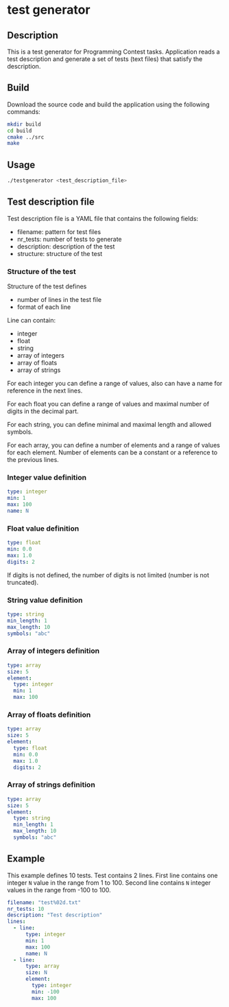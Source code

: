 # test generator

## Description

This is a test generator for Programming Contest tasks. Application reads a test description and generate a set of tests (text files) that satisfy the description.

## Build

Download the source code and build the application using the following commands:

```bash
mkdir build
cd build
cmake ../src
make
```

## Usage

```bash
./testgenerator <test_description_file>
```

## Test description file

Test description file is a YAML file that contains the following fields:

- filename: pattern for test files
- nr_tests: number of tests to generate
- description: description of the test
- structure: structure of the test

### Structure of the test

Structure of the test defines

- number of lines in the test file
- format of each line

Line can contain:

- integer
- float
- string
- array of integers
- array of floats
- array of strings

For each integer you can define a range of values, also can have a name for reference in the next lines.

For each float you can define a range of values and maximal number of digits in the decimal part.

For each string, you can define minimal and maximal length and allowed symbols.

For each array, you can define a number of elements and a range of values for each element. Number of elements can be a constant or a reference to the previous lines.

### Integer value definition

```yaml
type: integer
min: 1
max: 100
name: N
```

### Float value definition

```yaml
type: float
min: 0.0
max: 1.0
digits: 2
```

If digits is not defined, the number of digits is not limited (number is not truncated).

### String value definition

```yaml
type: string
min_length: 1
max_length: 10
symbols: "abc"
```

### Array of integers definition

```yaml
type: array
size: 5
element:
  type: integer
  min: 1
  max: 100
```

### Array of floats definition

```yaml
type: array
size: 5
element:
  type: float
  min: 0.0
  max: 1.0
  digits: 2
```

### Array of strings definition

```yaml
type: array
size: 5
element:
  type: string
  min_length: 1
  max_length: 10
  symbols: "abc"
```

## Example

This example defines 10 tests. Test contains 2 lines. First line contains one integer `N` value in the range from 1 to 100. Second line contains `N` integer values in the range from -100 to 100.

```yaml
filename: "test%02d.txt"
nr_tests: 10
description: "Test description"
lines:
  - line:
      type: integer
      min: 1
      max: 100
      name: N
  - line:
      type: array
      size: N
      element:
        type: integer
        min: -100
        max: 100
```
